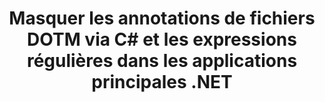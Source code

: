 ---
############################# Static ############################
layout: "auto-gen-gist"
draft: false
path: "fr/redaction/net/annotation/dotm"
otherformats: CSV DOC DOCM DOCX DOT DOTX PDF POT POTM PPS PPSM PPSX PPT PPTM PPTX RTF XLS XLSM XLSX XLT XLTM XLTX  

############################# Head ############################
head_title: "Masquer les annotations dans les documents DOTM à l'aide d'expressions régulières via .NET Core"
head_description: "Masquez les informations sensibles dans les annotations à l'aide d'expressions régulières à partir de documents de différents formats"

############################# Header ############################
title: "Masquer les annotations de fichiers DOTM via C# et les expressions régulières dans les applications principales .NET"
description: "Recherchez et supprimez les informations sensibles des documents, feuilles de calcul et présentations Office et OpenOffice, ainsi que de DOTM sur Windows, Linux et macOS"

################### SubMenu/Download Button #####################
submenu:
    enable: true

############################# About ############################
about:
    enable: true
    title: "Caviardage des annotations de document pour l'API .NET"
    content: |
        Une interface unique indépendante du format pour le nettoyage des informations sensibles et classifiées des documents et images PDF, Word, Excel, PowerPoint, y compris la possibilité de modifier les métadonnées et de supprimer les annotations. Avec l'outil GroupDocs.Redaction for .NET, vous pouvez expurger les informations classifiées et enregistrer le document expurgé dans PDF, en transformant toutes les pages en images raster ou en conservant le document dans son format d'origine pour une édition ultérieure.

############################# Steps ############################
steps:
    enable: true
    title_left: "Masquer les annotations de DOTM à l'aide d'expressions régulières via C#"
    content_left: |
        [GroupDocs.Redaction](fr//redaction/net/) permet aux développeurs .NET d'utiliser toute la force des expressions régulières pour expurger le fichier DOTM en quelques étapes simples.

        *   Créez une instance de la classe [Redactor](https://apireference.groupdocs.com/redaction/net/groupdocs.redaction/redactor) et chargez le fichier DOTM
        *   Créez une instance de la classe [AnnotationRedaction](https://apireference.groupdocs.com/redaction/net/groupdocs.redaction.redactions/annotationredaction) pour rechercher et remplacer les commentaires
        *   Appelez la méthode [Redactor.Apply](https://apireference.groupdocs.com/redaction/net/groupdocs.redaction/redactor/methods/apply/index) avec l'objet AnnotationRedaction
        
    title_right: "Comment utiliser l'API de rédaction GroupDocs"
    content_right: |
        Installez le package à partir de la ligne de commande en tant que ```nuget install GroupDocs.Redaction``` ou via la console du gestionnaire de packages de Visual Studio avec ```Install-Package GroupDocs.Redaction```. 
        Vous pouvez également obtenir le programme d'installation MSI hors ligne ou les DLL dans un fichier ZIP à partir de [downloads](https://downloads.groupdocs.com/redaction/net) et le référencer manuellement dans votre projet.  
        
    code: |
        ```cs
        using (Redactor redactor = new Redactor(@"sample.dotm"))
        {
        	redactor.Apply(new AnnotationRedaction("(?im:john)", "[redacted]"));
        	redactor.Save();
        }
        ```

############################# Demos ############################
demos:
    enable: true
############################# About Formats ############################
about_formats:
    enable: true
############################# More Formats ############################
more_formats:
    enable: true

############################# Back to top ###############################
back_to_top:
    enable: true
---